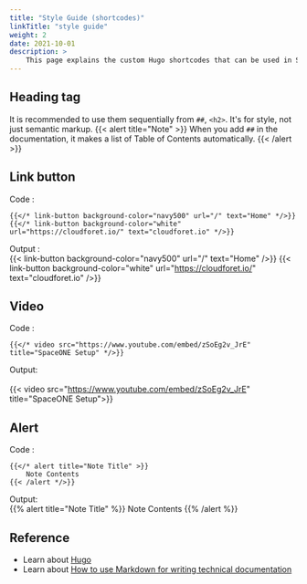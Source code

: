 ```yaml
---
title: "Style Guide (shortcodes)"
linkTitle: "style guide"
weight: 2
date: 2021-10-01
description: >
    This page explains the custom Hugo shortcodes that can be used in SpaceONE Markdown documentation.
---
```


## Heading tag
It is recommended to use them sequentially from `##`, `<h2>`. It's for style, not just semantic markup.
{{< alert title="Note" >}}
When you add `##` in the documentation, it makes a list of Table of Contents automatically.
{{< /alert >}}

## Link button
Code :
```go-html-template
{{</* link-button background-color="navy500" url="/" text="Home" */>}}
{{</* link-button background-color="white" url="https://cloudforet.io/" text="cloudforet.io" */>}}
```

Output : <br>
{{< link-button background-color="navy500" url="/" text="Home" />}}
{{< link-button background-color="white" url="https://cloudforet.io/" text="cloudforet.io" />}}

## Video
Code :
```go-html-template
{{</* video src="https://www.youtube.com/embed/zSoEg2v_JrE" title="SpaceONE Setup" */>}}
```

Output: <br><br>
{{< video src="https://www.youtube.com/embed/zSoEg2v_JrE" title="SpaceONE Setup">}}

## Alert
Code :
```go-html-template
{{</* alert title="Note Title" >}}
	Note Contents
{{< /alert */>}}
```

Output: <br>
{{% alert title="Note Title" %}}
Note Contents
{{% /alert %}}

## Reference
* Learn about [Hugo](https://gohugo.io/)
* Learn about [How to use Markdown for writing technical documentation](https://experienceleague.adobe.com/docs/contributor/contributor-guide/writing-essentials/markdown.html?lang=en)
